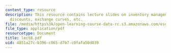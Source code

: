 ```yaml
---
content_type: resource
description: This resource contains lecture slides on inventory management, EOQ extensions,
  discounts, exchange curves, etc.
file: /media/https%3A/open-learning-course-data-rc.s3.amazonaws.com/esd-260j-logistics-systems-fall-2006/4851a27cb396c065d7b7c0fafa50d039_lect8.pdf
file_type: application/pdf
resourcetype: Document
title: lect8.pdf
uid: 4851a27c-b396-c065-d7b7-c0fafa50d039
---
```

